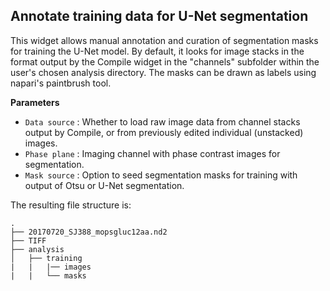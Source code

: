 ## Annotate training data for U-Net segmentation

This widget allows manual annotation and curation of segmentation masks for training the U-Net model. By default, it looks for image stacks in the format output by the Compile widget in the "channels" subfolder within the user's chosen analysis directory. The masks can be drawn as labels using napari's paintbrush tool.

**Parameters**

* `Data source` : Whether to load raw image data from channel stacks output by Compile, or from previously edited individual (unstacked) images.
* `Phase plane` : Imaging channel with phase contrast images for segmentation.
* `Mask source` : Option to seed segmentation masks for training with output of Otsu or U-Net segmentation.

The resulting file structure is:

```
.
├── 20170720_SJ388_mopsgluc12aa.nd2
├── TIFF
├── analysis
│   ├── training
|   |   |── images
|   |   └── masks
```